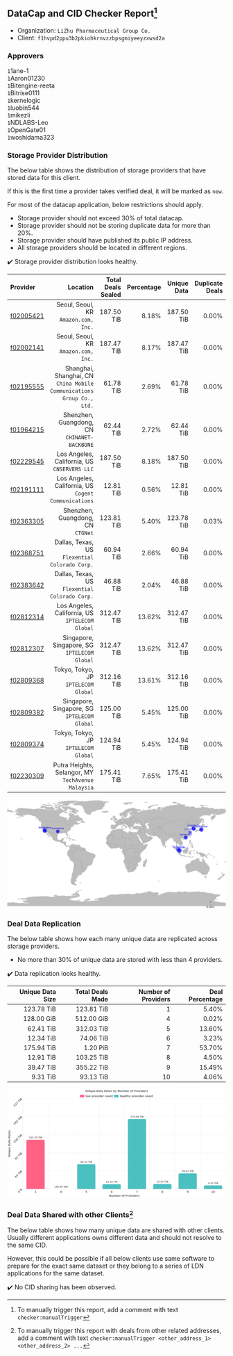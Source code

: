 ## DataCap and CID Checker Report[^1]
 - Organization: `LiZhu Pharmaceutical Group Co.`
 - Client: `f1hvpd2ppu3b2pkiohkrnvzzbpsgmiyeeyzxwsd2a`
### Approvers
`1`1ane-1<br/>`1`Aaron01230<br/>`1`Bitengine-reeta<br/>`1`Bitrise0111<br/>`1`kernelogic<br/>`1`luobin544<br/>`1`mikezli<br/>`1`NDLABS-Leo<br/>`1`OpenGate01<br/>`1`woshidama323


### Storage Provider Distribution
The below table shows the distribution of storage providers that have stored data for this client.

If this is the first time a provider takes verified deal, it will be marked as `new`.

For most of the datacap application, below restrictions should apply.
 - Storage provider should not exceed 30% of total datacap.
 - Storage provider should not be storing duplicate data for more than 20%.
 - Storage provider should have published its public IP address.
 - All storage providers should be located in different regions.

✔️ Storage provider distribution looks healthy.

| Provider                                              |                                                                 Location | Total Deals Sealed | Percentage | Unique Data | Duplicate Deals |
| :---------------------------------------------------- | -----------------------------------------------------------------------: | -----------------: | ---------: | ----------: | --------------: |
| [f02005421](https://filfox.info/en/address/f02005421) |                                  Seoul, Seoul, KR<br/>`Amazon.com, Inc.` |         187.50 TiB |      8.18% |  187.50 TiB |           0.00% |
| [f02002141](https://filfox.info/en/address/f02002141) |                                  Seoul, Seoul, KR<br/>`Amazon.com, Inc.` |         187.47 TiB |      8.17% |  187.47 TiB |           0.00% |
| [f02195555](https://filfox.info/en/address/f02195555) | Shanghai, Shanghai, CN<br/>`China Mobile Communications Group Co., Ltd.` |          61.78 TiB |      2.69% |   61.78 TiB |           0.00% |
| [f01964215](https://filfox.info/en/address/f01964215) |                          Shenzhen, Guangdong, CN<br/>`CHINANET-BACKBONE` |          62.44 TiB |      2.72% |   62.44 TiB |           0.00% |
| [f02229545](https://filfox.info/en/address/f02229545) |                          Los Angeles, California, US<br/>`CNSERVERS LLC` |         187.50 TiB |      8.18% |  187.50 TiB |           0.00% |
| [f02191111](https://filfox.info/en/address/f02191111) |                  Los Angeles, California, US<br/>`Cogent Communications` |          12.81 TiB |      0.56% |   12.81 TiB |           0.00% |
| [f02363305](https://filfox.info/en/address/f02363305) |                                     Shenzhen, Guangdong, CN<br/>`CTGNet` |         123.81 TiB |      5.40% |  123.78 TiB |           0.03% |
| [f02368751](https://filfox.info/en/address/f02368751) |                        Dallas, Texas, US<br/>`Flexential Colorado Corp.` |          60.94 TiB |      2.66% |   60.94 TiB |           0.00% |
| [f02383642](https://filfox.info/en/address/f02383642) |                        Dallas, Texas, US<br/>`Flexential Colorado Corp.` |          46.88 TiB |      2.04% |   46.88 TiB |           0.00% |
| [f02812314](https://filfox.info/en/address/f02812314) |                       Los Angeles, California, US<br/>`IPTELECOM Global` |         312.47 TiB |     13.62% |  312.47 TiB |           0.00% |
| [f02812307](https://filfox.info/en/address/f02812307) |                          Singapore, Singapore, SG<br/>`IPTELECOM Global` |         312.47 TiB |     13.62% |  312.47 TiB |           0.00% |
| [f02809368](https://filfox.info/en/address/f02809368) |                                  Tokyo, Tokyo, JP<br/>`IPTELECOM Global` |         312.16 TiB |     13.61% |  312.16 TiB |           0.00% |
| [f02809382](https://filfox.info/en/address/f02809382) |                          Singapore, Singapore, SG<br/>`IPTELECOM Global` |         125.00 TiB |      5.45% |  125.00 TiB |           0.00% |
| [f02809374](https://filfox.info/en/address/f02809374) |                                  Tokyo, Tokyo, JP<br/>`IPTELECOM Global` |         124.94 TiB |      5.45% |  124.94 TiB |           0.00% |
| [f02230309](https://filfox.info/en/address/f02230309) |                    Putra Heights, Selangor, MY<br/>`TechAvenue Malaysia` |         175.41 TiB |      7.65% |  175.41 TiB |           0.00% |

<img src="https://raw.githubusercontent.com/data-preservation-programs/filplus-checker-assets/main/filecoin-project/filecoin-plus-large-datasets/issues/2142/1698091394255.png"/>

### Deal Data Replication
The below table shows how each many unique data are replicated across storage providers.

- No more than 30% of unique data are stored with less than 4 providers.

✔️ Data replication looks healthy.

| Unique Data Size | Total Deals Made | Number of Providers | Deal Percentage |
| ---------------: | ---------------: | ------------------: | --------------: |
|       123.78 TiB |       123.81 TiB |                   1 |           5.40% |
|       128.00 GiB |       512.00 GiB |                   4 |           0.02% |
|        62.41 TiB |       312.03 TiB |                   5 |          13.60% |
|        12.34 TiB |        74.06 TiB |                   6 |           3.23% |
|       175.94 TiB |         1.20 PiB |                   7 |          53.70% |
|        12.91 TiB |       103.25 TiB |                   8 |           4.50% |
|        39.47 TiB |       355.22 TiB |                   9 |          15.49% |
|         9.31 TiB |        93.13 TiB |                  10 |           4.06% |

<img src="https://raw.githubusercontent.com/data-preservation-programs/filplus-checker-assets/main/filecoin-project/filecoin-plus-large-datasets/issues/2142/1698091394925.png"/>

### Deal Data Shared with other Clients[^3]
The below table shows how many unique data are shared with other clients.
Usually different applications owns different data and should not resolve to the same CID.

However, this could be possible if all below clients use same software to prepare for the exact same dataset or they belong to a series of LDN applications for the same dataset.

✔️ No CID sharing has been observed.

[^1]: To manually trigger this report, add a comment with text `checker:manualTrigger`

[^2]: Deals from those addresses are combined into this report as they are specified with `checker:manualTrigger`

[^3]: To manually trigger this report with deals from other related addresses, add a comment with text `checker:manualTrigger <other_address_1> <other_address_2> ...`
